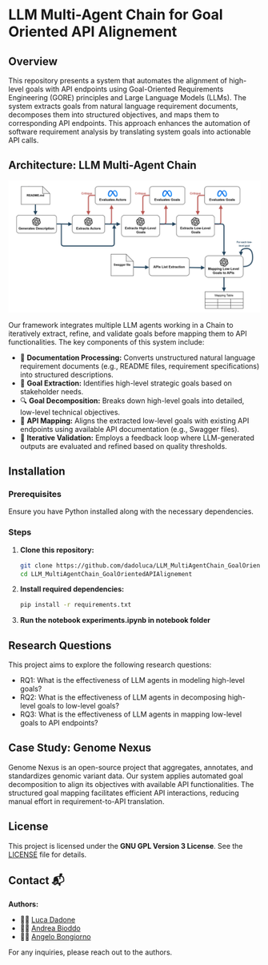 # LLM Multi-Agent Chain for Goal Oriented API Alignement

## Overview

This repository presents a system that automates the alignment of high-level goals with API endpoints using Goal-Oriented Requirements Engineering (GORE) principles and Large Language Models (LLMs). The system extracts goals from natural language requirement documents, decomposes them into structured objectives, and maps them to corresponding API endpoints. This approach enhances the automation of software requirement analysis by translating system goals into actionable API calls.

## Architecture: LLM Multi-Agent Chain

![System Architecture](Architecture.png)

Our framework integrates multiple LLM agents working in a Chain to iteratively extract, refine, and validate goals before mapping them to API functionalities. The key components of this system include:

- 📄 **Documentation Processing:** Converts unstructured natural language requirement documents (e.g., README files, requirement specifications) into structured descriptions.
- 🎯 **Goal Extraction:** Identifies high-level strategic goals based on stakeholder needs.
- 🔍 **Goal Decomposition:** Breaks down high-level goals into detailed, low-level technical objectives.
- 🔗 **API Mapping:** Aligns the extracted low-level goals with existing API endpoints using available API documentation (e.g., Swagger files).
- 🔄 **Iterative Validation:** Employs a feedback loop where LLM-generated outputs are evaluated and refined based on quality thresholds.

## Installation

### Prerequisites

Ensure you have Python installed along with the necessary dependencies.

### Steps

1. **Clone this repository:**
   ```bash
   git clone https://github.com/dadoluca/LLM_MultiAgentChain_GoalOrientedAPIAlignement.git
   cd LLM_MultiAgentChain_GoalOrientedAPIAlignement
   ```
2. **Install required dependencies:**
   ```bash
   pip install -r requirements.txt
   ```
3. **Run the notebook experiments.ipynb in notebook folder**

## Research Questions

This project aims to explore the following research questions:

- RQ1: What is the effectiveness of LLM agents in modeling high-level goals?
- RQ2: What is the effectiveness of LLM agents in decomposing high-level goals to low-level goals?
- RQ3: What is the effectiveness of LLM agents in mapping low-level goals to API endpoints?

## Case Study: Genome Nexus

Genome Nexus is an open-source project that aggregates, annotates, and standardizes genomic variant data. Our system applies automated goal decomposition to align its objectives with available API functionalities. The structured goal mapping facilitates efficient API interactions, reducing manual effort in requirement-to-API translation.

## License

This project is licensed under the **GNU GPL Version 3 License**. See the [LICENSE](LICENSE) file for details.

## Contact 📬 

**Authors:**  
- 🧑‍💻 [Luca Dadone](https://github.com/dadoluca) 
- 🧑‍💻 [Andrea Bioddo](https://github.com/andreabioddo) 
- 🧑‍💻 [Angelo Bongiorno](https://github.com/AngeloBongiorno) 

For any inquiries, please reach out to the authors.  





